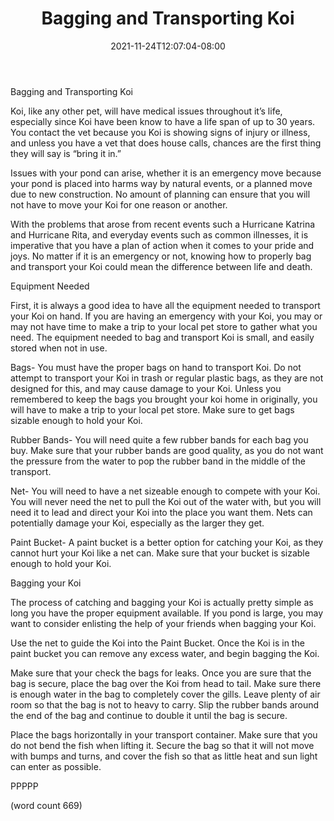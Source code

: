 ﻿---
title: "Bagging and Transporting Koi"
date: 2021-11-24T12:07:04-08:00
description: "Koi txt Tips for Web Success"
featured_image: "/images/Koi txt.jpg"
tags: ["Koi txt"]
---

Bagging and Transporting Koi

Koi, like any other pet, will have medical issues throughout it’s life, especially since Koi have been know to have a life span of up to 30 years. You contact the vet because you Koi is showing signs of injury or illness, and unless you have a vet that does house calls, chances are the first thing they will say is “bring it in.”

Issues with your pond can arise, whether it is an emergency move because your pond is placed into harms way by natural events, or a planned move due to new construction. No amount of planning can ensure that you will not have to move your Koi for one reason or another.

With the problems that arose from recent events such a Hurricane Katrina and Hurricane Rita, and everyday events such as common illnesses, it is imperative that you have a plan of action when it comes to your pride and joys. No matter if it is an emergency or not, knowing how to properly bag and transport your Koi could mean the difference between life and death.

Equipment Needed

First, it is always a good idea to have all the equipment needed to transport your Koi on hand. If you are having an emergency with your Koi, you may or may not have time to make a trip to your local pet store to gather what you need. The equipment needed to bag and transport Koi is small, and easily stored when not in use.

Bags- You must have the proper bags on hand to transport Koi. Do not attempt to transport your Koi in trash or regular plastic bags, as they are not designed for this, and may cause damage to your Koi. Unless you remembered to keep the bags you brought your koi home in originally, you will have to make a trip to your local pet store. Make sure to get bags sizable enough to hold your Koi.

Rubber Bands- You will need quite a few rubber bands for each bag you buy. Make sure that your rubber bands are good quality, as you do not want the pressure from the water to pop the rubber band in the middle of the transport.

Net- You will need to have a net sizeable enough to compete with your Koi. You will never need the net to pull the Koi out of the water with, but you will need it to lead and direct your Koi into the place you want them. Nets can potentially damage your Koi, especially as the larger they get.

Paint Bucket- A paint bucket is a better option for catching your Koi, as they cannot hurt your Koi like a net can. Make sure that your bucket is sizable enough to hold your Koi.

Bagging your Koi

The process of catching and bagging your Koi is actually pretty simple as long you have the proper equipment available. If you pond is large, you may want to consider enlisting the help of your friends when bagging your Koi.

Use the net to guide the Koi into the Paint Bucket. Once the Koi is in the paint bucket you can remove any excess water, and begin bagging the Koi. 

Make sure that your check the bags for leaks. Once you are sure that the bag is secure, place the bag over the Koi from head to tail. Make sure there is enough water in the bag to completely cover the gills. Leave plenty of air room so that the bag is not to heavy to carry. Slip the rubber bands around the end of the bag and continue to double it until the bag is secure.

Place the bags horizontally in your transport container. Make sure that you do not bend the fish when lifting it. Secure the bag so that it will not move with bumps and turns, and cover the fish so that as little heat and sun light can enter as possible.

PPPPP

(word count 669)


